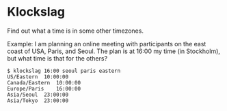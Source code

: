 # Klockslag

Find out what a time is in some other timezones.

Example: I am planning an online meeting with participants on the east coast of USA,
Paris, and Seoul. The plan is at 16:00 my time (in Stockholm), but what time is that
for the others?

```
$ klockslag 16:00 seoul paris eastern
US/Eastern	10:00:00
Canada/Eastern	10:00:00
Europe/Paris	16:00:00
Asia/Seoul	23:00:00
Asia/Tokyo	23:00:00
```
